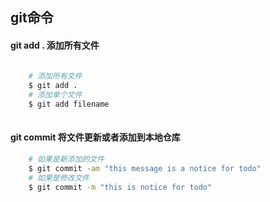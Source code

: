 ## git命令

#### git add . 添加所有文件

```bash
	
	# 添加所有文件	
 	$ git add .
	# 添加单个文件
	$ git add filename
	
```

#### git commit 将文件更新或者添加到本地仓库
```bash
	# 如果是新添加的文件
	$ git commit -am "this message is a notice for todo"
	# 如果是修改文件
	$ git commit -m "this is notice for todo"
```

